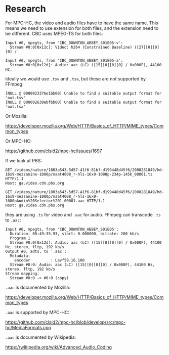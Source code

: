 # Research

For MPC-HC, the video and audio files have to have the same name. This means we
need to use extension for both files, and the extension need to be different.
CBC uses MPEG-TS for both files:

~~~
Input #0, mpegts, from 'CBC_DOWNTON_ABBEY_S01E05-v':
  Stream #0:0[0x12c]: Video: h264 (Constrained Baseline) ([27][0][0][0] /

Input #0, mpegts, from 'CBC_DOWNTON_ABBEY_S01E05-a':
  Stream #0:0[0x12d]: Audio: aac (LC) ([15][0][0][0] / 0x000F), 44100 Hz,
~~~

Ideally we would use `.tsv` and `.tsa`, but these are not supported by FFmpeg:

~~~
[NULL @ 0000023376e1bb00] Unable to find a suitable output format for 'out.tsv'
[NULL @ 000002630ebfbb00] Unable to find a suitable output format for 'out.tsa'
~~~

Or Mozilla:

<https://developer.mozilla.org/Web/HTTP/Basics_of_HTTP/MIME_types/Common_types>

Or MPC-HC:

https://github.com/clsid2/mpc-hc/issues/1697

If we look at PBS:

~~~
GET /videos/nature/1803a543-5d57-41f6-81bf-d199448d45f6/2000281849/hd-16x9-mezzanine-1080p/naat4008_r-hls-16x9-1080p-234p-145k_00001.ts HTTP/1.1
Host: ga.video.cdn.pbs.org

GET /videos/nature/1803a543-5d57-41f6-81bf-d199448d45f6/2000281849/hd-16x9-mezzanine-1080p/naat4008_r-hls-16x9-1080pAudio%20Selector%201_00001.aac HTTP/1.1
Host: ga.video.cdn.pbs.org
~~~

they are using `.ts` for video and `.aac` for audio. FFmpeg can transcode `.ts`
to `.aac`:

~~~
Input #0, mpegts, from 'CBC_DOWNTON_ABBEY_S01E05':
  Duration: 00:49:39.93, start: 0.000000, bitrate: 200 kb/s
  Program 1
  Stream #0:0[0x12d]: Audio: aac (LC) ([15][0][0][0] / 0x000F), 44100 Hz, stereo, fltp, 192 kb/s
Output #0, adts, to '.aac':
  Metadata:
    encoder         : Lavf59.16.100
  Stream #0:0: Audio: aac (LC) ([15][0][0][0] / 0x000F), 44100 Hz, stereo, fltp, 192 kb/s
Stream mapping:
  Stream #0:0 -> #0:0 (copy)
~~~

`.aac` is documented by Mozilla:

<https://developer.mozilla.org/Web/HTTP/Basics_of_HTTP/MIME_types/Common_types>

`.aac` is supported by MPC-HC:

https://github.com/clsid2/mpc-hc/blob/develop/src/mpc-hc/MediaFormats.cpp

`.aac` is documented by Wikipedia:

<https://wikipedia.org/wiki/Advanced_Audio_Coding>
